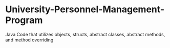 # University-Personnel-Management-Program
Java Code that utilizes objects, structs, abstract classes, abstract methods, and method overriding 
